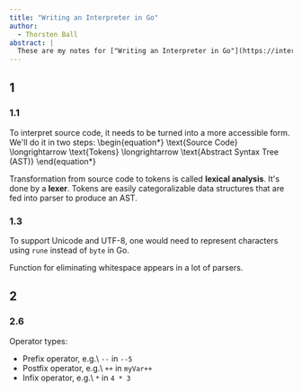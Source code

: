 ```yaml
---
title: "Writing an Interpreter in Go"
author:
  - Thorsten Ball
abstract: |
  These are my notes for ["Writing an Interpreter in Go"](https://interpreterbook.com/). This document consists of a mix of Markdown and \LaTeX; to convert to PDF, use [pandoc](https://pandoc.org/). 
---
```


## 1

### 1.1

To interpret source code, it needs to be turned into a more accessible form. We'll do it in two steps:
\begin{equation*}
  \text{Source Code} \longrightarrow \text{Tokens} \longrightarrow \text{Abstract Syntax Tree (AST)}
\end{equation*}

Transformation from source code to tokens is called **lexical analysis**. It's done by a **lexer**. Tokens are easily categoralizable data structures that are fed into parser to produce an AST.

### 1.3

To support Unicode and UTF-8, one would need to represent characters using `rune` instead of `byte` in Go.

Function for eliminating whitespace appears in a lot of parsers.

## 2

### 2.6

Operator types:

* Prefix operator, e.g.\ `--` in `--5`
* Postfix operator, e.g.\ `++` in `myVar++`
* Infix operator, e.g.\ `*` in `4 * 3`
